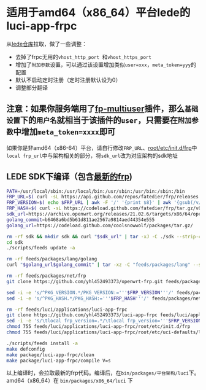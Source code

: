 # 适用于amd64（x86_64）平台lede的luci-app-frpc

从[lede仓库](https://github.com/coolsnowwolf/luci/tree/master/applications/luci-app-frpc)拉取，做了一些调整：

+ 去掉了frpc无用的`vhost_http_port `和`vhost_https_port`
+ 增加了`附加参数`设置，可以通过该设置增加类似`user=xxx`，`meta_token=yyy`的配置
+ 默认不启动定时注册（定时注册默认设为0）
+ 调整部分翻译

## 注意：如果你服务端用了[fp-multiuser](https://github.com/gofrp/fp-multiuser)插件，那么`基础设置`下的`用户名`就相当于该插件的`user`，只需要在`附加参数`中增加`meta_token=xxxx`即可

如果你是非amd64（x86-64）平台，请自行修改`FRP_URL`、[root/etc/init.d/frp](root/etc/init.d/frp)中`local frp_url`中与架构相关的部分，将`sdk_url`改为对应架构的sdk地址

## LEDE SDK下编译（包含[最新的frp](https://github.com/yhl452493373/openwrt-frp.git))
```bash
PATH=/usr/local/sbin:/usr/local/bin:/usr/sbin:/usr/bin:/sbin:/bin
FRP_URL=$( curl -sL https://api.github.com/repos/fatedier/frp/releases | grep -P 'download/v[\d.]+/frp_[\d.]+_linux_amd64.tar.gz' | awk -F '"' '{print $4}' | awk 'NR==1{print}' )
FRP_VERSION=$( echo $FRP_URL | awk -F '/' '{print $8}' | awk '{gsub(/v/,"");print $1}' )
FRP_HASH=$( curl -sL https://codeload.github.com/fatedier/frp/tar.gz/v0.51.3 | sha256sum | awk -F ' ' '{print $1}' )
sdk_url=https://archive.openwrt.org/releases/21.02.6/targets/x86/64/openwrt-sdk-21.02.6-x86-64_gcc-8.4.0_musl.Linux-x86_64.tar.xz
golang_commit=b6468a6bd5b61d811ae2567a9814aed44354e555
golang_url=https://codeload.github.com/coolsnowwolf/packages/tar.gz/

rm -rf sdk && mkdir sdk && curl "$sdk_url" | tar -xJ -C ./sdk --strip-components=1
cd sdk
./scripts/feeds update -a

rm -rf feeds/packages/lang/golang
curl "$golang_url$golang_commit" | tar -xz -C "feeds/packages/lang" --strip=2 "packages-$golang_commit/lang/golang"

rm -rf feeds/packages/net/frp
git clone https://github.com/yhl452493373/openwrt-frp.git feeds/packages/net/frp

sed -i -e 's/^PKG_VERSION.*/PKG_VERSION:='''$FRP_VERSION'''/' feeds/packages/net/frp/Makefile
sed -i -e 's/^PKG_HASH.*/PKG_HASH:='''$FRP_HASH'''/' feeds/packages/net/frp/Makefile

rm -rf feeds/luci/applications/luci-app-frpc
git clone https://github.com/yhl452493373/luci-app-frpc feeds/luci/applications/luci-app-frpc
sed -i -e 's/\tlocal frp_version=.*/\tlocal frp_version='''$FRP_VERSION'''/' feeds/luci/applications/luci-app-frpc/root/etc/init.d/frp
chmod 755 feeds/luci/applications/luci-app-frpc/root/etc/init.d/frp
chmod 755 feeds/luci/applications/luci-app-frpc/root/etc/uci-defaults/luci-frp

./scripts/feeds install -a
make defconfig
make package/luci-app-frpc/clean
make package/luci-app-frpc/compile V=s
```
以上编译时，会拉取最新的frp代码。编译后，在`bin/packages/平台架构/luci`下。amd64（x86_64）在 `bin/packages/x86_64/luci` 下
